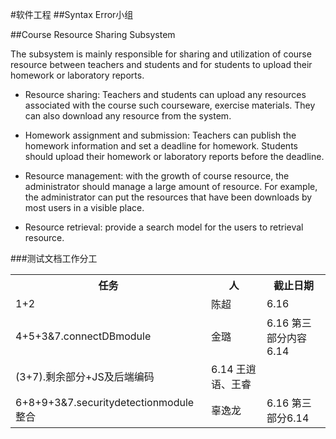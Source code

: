 #软件工程 
##Syntax Error小组

##Course Resource Sharing Subsystem

The subsystem is mainly responsible for sharing and utilization of course resource between teachers and students and for students to upload their homework or laboratory reports.

+   Resource sharing: Teachers and students can upload any resources associated with the course
such courseware, exercise materials. They can also download any resource from the system.

+    Homework assignment and submission: Teachers can publish the homework information and set a deadline for homework. Students should upload their homework or laboratory reports before the deadline.

+   Resource management: with the growth of course resource, the administrator should manage a large amount of resource. For example, the administrator can put the resources that have been downloads by most users in a visible place.

+   Resource retrieval: provide a search model for the users to retrieval resource.

###测试文档工作分工
<table>
<tr><th>任务</th><th>人</th><th>截止日期</th></tr>
<tr><td>1+2</td><td>陈超</td><td>6.16</td></tr>
<tr><td>4+5+3&7.connectDBmodule</td><td>金璐</td><td>6.16 第三部分内容6.14</td></tr>
<tr><td>(3+7).剩余部分+JS及后端编码</td><td>6.14 王逍语、王睿</td><tr>
<tr><td>6+8+9+3&7.securitydetectionmodule整合</td><td>辜逸龙</td><td>6.16 第三部分6.14</td></tr>
</table>
